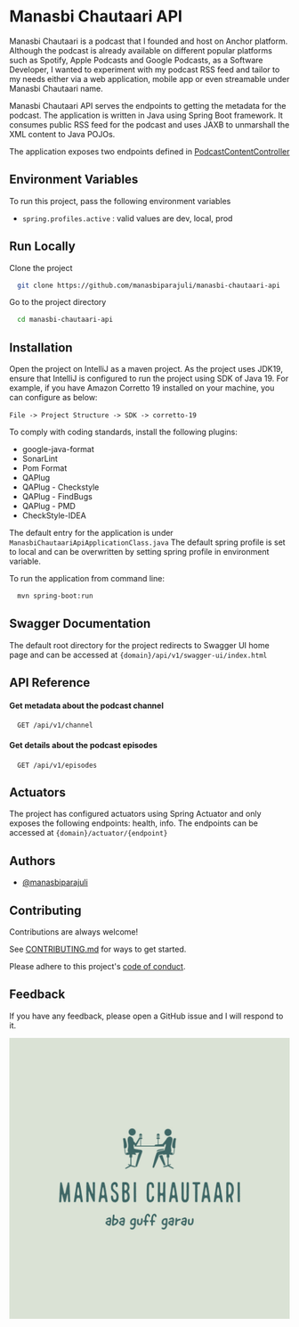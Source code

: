 # Manasbi Chautaari API

Manasbi Chautaari is a podcast that I founded and host on Anchor platform. Although the podcast is already available on
different popular platforms such as Spotify, Apple Podcasts and Google Podcasts, as a Software Developer, I
wanted to experiment with my podcast RSS feed and tailor to my needs either via a web application, mobile app or even
streamable under Manasbi Chautaari name.

Manasbi Chautaari API serves the endpoints to getting the metadata for the podcast. The application is written in Java
using Spring Boot framework. It consumes public RSS feed for the podcast and uses JAXB to unmarshall the XML content to
Java POJOs.

The application exposes two endpoints defined in
[PodcastContentController](src/main/java/com/manasbi/controller/PodcastContentController.java)

## Environment Variables

To run this project, pass the following environment variables

- `spring.profiles.active` : valid values are dev, local, prod

## Run Locally

Clone the project

```bash
  git clone https://github.com/manasbiparajuli/manasbi-chautaari-api
```

Go to the project directory

```bash
  cd manasbi-chautaari-api
```

## Installation

Open the project on IntelliJ as a maven project. As the project uses JDK19, ensure that IntelliJ is configured to run
the project using SDK of Java 19. For example, if you have Amazon Corretto 19 installed on your machine, you can
configure as below:

```File -> Project Structure -> SDK -> corretto-19```

To comply with coding standards, install the following plugins:

- google-java-format
- SonarLint
- Pom Format
- QAPlug
- QAPlug - Checkstyle
- QAPlug - FindBugs
- QAPlug - PMD
- CheckStyle-IDEA

The default entry for the application is under ```ManasbiChautaariApiApplicationClass.java``` The default spring profile
is set to local and can be overwritten by setting spring profile in environment variable.

To run the application from command line:

```bash
  mvn spring-boot:run
```

## Swagger Documentation

The default root directory for the project redirects to Swagger UI home page and can be accessed
at ```{domain}/api/v1/swagger-ui/index.html```

## API Reference

#### Get metadata about the podcast channel

```http
  GET /api/v1/channel
```

#### Get details about the podcast episodes

```http
  GET /api/v1/episodes
```

## Actuators

The project has configured actuators using Spring Actuator and only exposes the following endpoints: health, info. The
endpoints can be accessed at ```{domain}/actuator/{endpoint}```

## Authors

- [@manasbiparajuli](https://www.github.com/manasbiparajuli)

## Contributing

Contributions are always welcome!

See [CONTRIBUTING.md](CONTRIBUTING.md) for ways to get started.

Please adhere to this project's [code of conduct](CODE_OF_CONDUCT.md).

## Feedback

If you have any feedback, please open a GitHub issue and I will respond to it.

![Manasbi Chautaari Logo](src/main/resources-nonfiltered/manasbi-chautaari-logo.jpeg)
